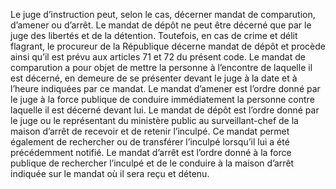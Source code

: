 Le juge d’instruction peut, selon le cas, décerner mandat de comparution, d’amener ou d’arrêt.
Le mandat de dépôt ne peut être décerné que par le juge des libertés et de la détention.
Toutefois, en cas de crime et délit flagrant, le procureur de la République décerne mandat de dépôt et procède ainsi qu’il est prévu aux articles 71 et 72 du présent code.
Le mandat de comparution a pour objet de mettre la personne à l’encontre de laquelle il est décerné, en demeure de se présenter devant le juge à la date et à l’heure indiquées par ce mandat.
Le mandat d’amener est l’ordre donné par le juge à la force publique de conduire immédiatement la personne contre laquelle il est décerné devant lui.
Le mandat de dépôt est l’ordre donné par le juge ou le représentant du ministère public au surveillant-chef de la maison d’arrêt de recevoir et de retenir l’inculpé. Ce mandat permet également de rechercher ou de transférer l’inculpé lorsqu’il lui a été précédemment notifié.
Le mandat d’arrêt est l’ordre donné à la force publique de rechercher l’inculpé et de le conduire à la maison d’arrêt indiquée sur le mandat où il sera reçu et détenu.